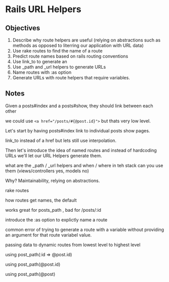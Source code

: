 # Rails URL Helpers

## Objectives

1. Describe why route helpers are useful (relying on abstractions such as methods as opposed to literring our application with URL data)
2. Use rake routes to find the name of a route
3. Predict route names based on rails routing conventions
4. Use link_to to generate an <a>
5. Use _path and _url helpers to generate URLs
6. Name routes with :as option
7. Generate URLs with route helpers that require variables.


## Notes

Given a posts#index and a posts#show, they should link between each other

we could use `<a href="/posts/#{@post.id}">` but thats very low level.

Let's start by having posts#index link to individual posts show pages.

link_to instead of a href but lets still use interpolation.

Then let's introduce the idea of named routes and instead of hardcoding URLs we'll let our URL Helpers generate them.

what are the _path / _url helpers and when / where in teh stack can you use them (views/controllers yes, models no)

Why? Maintainability, relying on abstractions.

rake routes

how routes get names, the default

works great for posts_path , bad for /posts/:id

introduce the :as option to explictly name a route

common error of trying to generate a route with a variable without providing an argument for that route variabel value.

passing data to dynamic routes from lowest level to highest level

using post_path(:id => @post.id)

using post_path(@post.id)

using post_path(@post)

